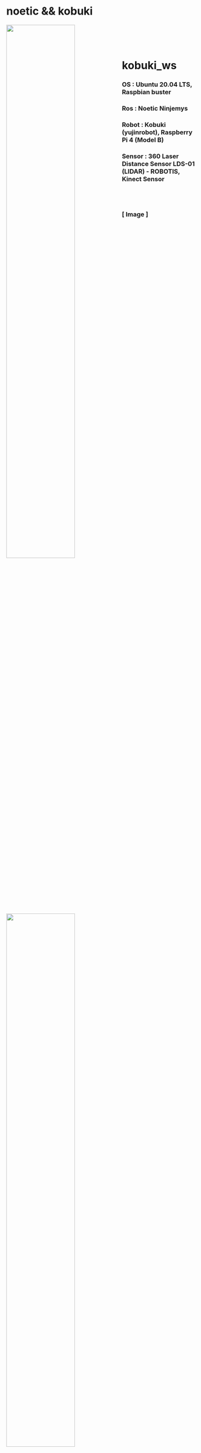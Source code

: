 noetic && kobuki
================

<div>
 <img src = "https://user-images.githubusercontent.com/94280596/183295070-e0a2fa99-c87f-473c-95df-bd71389167af.png" width="60%" align='left'>
 <img src = "https://user-images.githubusercontent.com/94280596/183295113-872722db-8f0b-473d-8a0e-dcfab79536d2.png" height="60%" align='left'>
</div>   





<br><br><br>
# kobuki_ws

### OS  : Ubuntu 20.04 LTS, Raspbian buster
### Ros : Noetic Ninjemys
### Robot : Kobuki (yujinrobot), Raspberry Pi 4 (Model B)
### Sensor : 360 Laser Distance Sensor LDS-01 (LIDAR) - ROBOTIS, Kinect Sensor

<br><br>


### [ Image ]
<img src ="https://user-images.githubusercontent.com/94280596/183586506-d32cf7c7-9875-4001-9b16-e47c537c897f.jpeg" width="50%" align='center'>



---
<br><br>

## 1. SLAM을 위한 ROS 패키지

* 모든 패키지를 * 모든 패키지를 Desktop && Rapsberry Pi 에 설치하고 진행하였다.


  * kobuki package는 yujinrobot git에서 clone
  * slam_gmapping package는 git에 noetic 브렌치에 있는 것을 clone

```
$ sudo apt-get install ros-noetic-gmapping
```

<br>

```
$ sudo apt-get install ros-noetic-navigation
```

<br><br>

### 1) hls_lfcd_lds_driver
```
$ git clone -b noetic-devel https://github.com/ROBOTIS-GIT/hls_lfcd_lds_driver
```

<br><br>

### 2) Kinect
```
$ sudo apt-get install ros-noetic-openni-camera ros-noetic-openni-launch
```

---
<br><br>
## 2. Desktop && Raspverry Pi (SSH Connect)
* 조건 : 서로 같은 네트워크를 사용해야한다.
* 필자의 경우 데스트톱을 유선랜 연결이 아닌 WiFi 동글을 데스크탑에 착용하여 공유기의 무선랜을 같이 사용


### 1. Desktop
```
$ sudo apt-get install chrony
```
```
$ sudo ntpdate -q ntp.ubuntu.com
```
(만약 ntpdate not found 일 경우)
```
$ sudo apt-get install nptdate
```

#### 1) ROS 환경 설정 
```
$ gedit ~/.bashrc
```

##### ~/.bashrc 에 추가 
```
source /opt/ros/noetic/setup.bash
source ~/kobuki_ws/devel/setup.bash

#  Set ROS Network
export ROS_HOSTNAME=데스크탑_IP
export ROS_MASTER_URI=http://데스크탑_IP:11311
```

#### 2) ROS 환경 설정 변경 확인
```
$ source ~/.bashrc
```
```
$ export |grep ROS
```

#### 3) SSH install
```
$ sudo apt-get install ssh
```

---
---

### 2. Raspberry Pi

#### 1) SSH install
```
$ sudo apt-get install ssh
```

#### 2) 서로 다른 PC간의 통신에서 ROS Time 오차 줄이기
```
$ sudo apt-get install ssh
```
```
$ sudo apt-get install chrony
```
```
$ sudo ntpdate -q ntp.ubuntu.com
```
(만약 ntpdate not found 일 경우)
```
$ sudo apt-get install nptdate
```

#### 3) ROS 환경 설정
```
$ nano ~/.bashrc
```

##### ~/.bashrc 에 추가 
```
source /opt/ros/noetic/setup.bash
source ~/kobuki_ws/devel/setup.bash

#  Set ROS Network
export ROS_HOSTNAME=라즈베리파이_IP
export ROS_MASTER_URI=http://데스크탑_IP:11311
```

#### 4) ROS 환경 설정 변경 확인
```
$ source ~/.bashrc
```
```
$ export |grep ROS
```










<br><br>
## 3. SLAM 실행

### 1) 소스다운 및 검파일
```
$ cd ~/kobuki_ws/src
```

```
$ git clone https://github.com/oroca/rosbook_kobuki.git
```

```
$ cd ~/kobuki_ws && catkin_make
```

<br><br>
### 2) 거북이 노드 실행
  * [ Desktop ]
```
$ roscore
```
  *  [ Raspberry Pi ]
```
$ roslaunch kobuki_node minimal.launch --screen
```
#### 2-1) roslaunch kobuki_node minimal.launch --screen [ ERROR ]
```
[ERROR] [1358185944.885286960]: Kobuki : malformed sub-payload detected. 
or
[ERROR] [1358185986.942876038]: Kobuki : Timed out while waiting for serial data stream [/mobile_base].
```
1. kobuki_firmware upgrade 필요
2. USB Serial Port latency_timer update 필요

<br><br>
### 3) kobuki_slam 실행

  *  kobuki_slam 패키지는 단순히 런치 파일 하나로만 구성 원래는  LRF의 드라이버인 urg_node 노드, 좌표 변환을 위한 tf 를 활용한 kobuki_tf 노드, 맵 작성을 위해 slam_gmapping 노드를 포함하여 총 3개의 노드가 함께 실행 된다. <br><br>


  *  하지만 이 패키지의 경우 센서를 LDS-01 lidar 센서를 사용하므로  kobuki_slam.launch 파일에 urg_node 를  hls_lfcd_lds_driver로 수정한다.

##### 심볼릭 링크에 센서 권한을 설정하지 않았다면 아래와 같이 센서 권한을 바꿔야 한다.
##### 필자는 라이다의 심볼릭이 ttyLiDAR
*  [ Raspberry Pi ]
```
$ sudo chmod a+rw /dev/ttyLiDAR
```
```
$ roslaunch kobuki_slam kobuki_slam.launch
```

<br><br>
### 4) Rviz 실행
* SLAM 도중 결과를 눈으로 확인 할 수 있도록 ROS 의 시각화툴인 Rviz를 구동한다.
* 구동 시 아래와 같이 옵션을 붙여주면 디스플레이 플러그인들이 처음부터 추가되어 매우 편리하다.
```
$ rosrun rviz rviz -d `rospack find kobuki_slam`/rviz/kobuki_slam.rviz
```

#### 4-1) rosrun rviz rviz -d 'rospack find kobuki_slam' /rviz/kobuki_slam.rviz [ ERROR ]
```
[ WARN] [1632008194.010794315, 950.815000000]: MessageFilter [target=odom ]: Dropped 100.00% of messages so far. 
Please turn the [ros.gmapping.message_notifier] rosconsole logger to DEBUG for more information.
```
1. 위와 같이 Rviz 실행 시 라이다 센서 및 로봇 정보가 오지 않을 때 
```
$ rosrun rqt_logger_level rqt_logger_level
```
2. 위의 명령어 실행 후 넘어오지 않는 정보들을 Info -> Debug 로 변환 해준 후 Rviz를 다시 실행 한다.

<br><br>

#### [ slam_rviz ]
<img src = "https://user-images.githubusercontent.com/94280596/183589265-d1b60dae-7ac6-4131-ba31-0ac030cd2018.png" >



<br><br>
### 5) 로봇 조종
* 유저가 직접 로봇을 조정하며 SLAM 작업을 한다.
* 로봇의 속도를 너무 급하게 바꾸거나 너무 빠른 속도로 전/후진 회전 하지 않도록 한다.
* 계측할 환경의 세세하게 로봇이 돌아다니면서 스캔을 해야 정확하게 스캔이 가능하다.

<br>

*  [ Desktop ]
```
$ roslaunch kobuki_keyop keyop.launch
```


<br><br>
### 6) Topic Data 저장
* 로봇을 조종하면서 SLAM 작업을 진행하는데, 이떄 kobuki & kobuki_slam 패키지에서 발행하는 
* /scan, /tf 토픽을 scan_data 이라는 파일명의 .bag 파일로 저장한다.
* 추후 이 파일을 가지고 맵을 만들 수도 있으며, 맵핑작업시에 실험 당시의 /scan과 /tf 토픽 을 재현할 수 있다.


<br>

*  [ Desktop ]
```
$ rosbag record -O scan_data /scan /tf
```


<br><br>
### 7) Map 저장
* 로봇을 이동시키면 로봇의 오도메트리, tf 정보, 센서의 스캔 정보를 기반으로 맵이 작성된다.
* 모든 작업이 완료 되었으며 map_saver 노드를 실행하여 맵을 작성한다.
* 저장은 map_saver를 동작시킨 디렉토리에 저장된다.
* 파일명은 따로 붙이지 않으면 [ map.pgm 파일명과 / map.yaml 파일명으로 저장된다. ]



<br>

*  [ Desktop ]
```
$ rosrun map_server map_saver
```
























